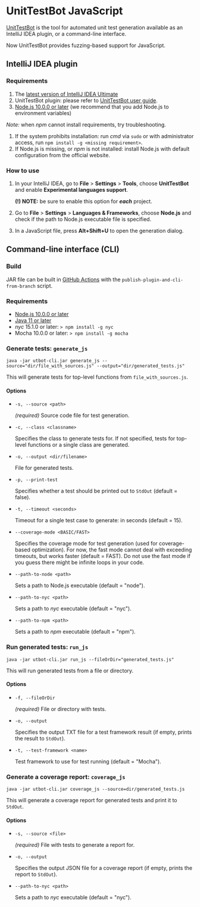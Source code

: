 # UnitTestBot JavaScript

[UnitTestBot](https://www.utbot.org/) is the tool for automated unit test generation available as an IntelliJ IDEA plugin, or a command-line interface.

Now UnitTestBot provides fuzzing-based support for JavaScript.

## IntelliJ IDEA plugin

### Requirements

1. The [latest version of IntelliJ IDEA Ultimate](https://www.jetbrains.com/idea/download/)
2. UnitTestBot plugin: please refer to [UnitTestBot user guide](https://github.com/UnitTestBot/UTBotJava/wiki/Install-or-update-plugin).
3. [Node.js 10.0.0 or later](https://nodejs.org/en/download/) (we recommend that you add Node.js to environment variables)
 
_Note:_ when _npm_ cannot install requirements, try troubleshooting.
1. If the system prohibits installation: run _cmd_ via `sudo` or with administrator access, run `npm install -g <missing requirement>`.
2. If Node.js is missing, or _npm_ is not installed: install Node.js with default configuration from the official website.

### How to use

1. In your IntelliJ IDEA, go to **File** > **Settings** > **Tools**, choose **UnitTestBot** and enable **Experimental languages support**.
   
    **(!) NOTE:** be sure to enable this option for **_each_** project.

2. Go to **File** > **Settings** > **Languages & Frameworks**, choose **Node.js** and check if the path to Node.js executable file is specified.
3. In a JavaScript file, press **Alt+Shift+U** to open the generation dialog.

## Command-line interface (CLI)

### Build

JAR file can be built in [GitHub Actions](https://github.com/UnitTestBot/UTBotJava/actions/workflows/publish-plugin-and-cli-from-branch.yml) with the `publish-plugin-and-cli-from-branch` script.

### Requirements

* [Node.js 10.0.0 or later](https://nodejs.org/en/download/)
* [Java 11 or later](https://www.oracle.com/java/technologies/downloads/)
* _nyc_ 15.1.0 or later: `> npm install -g nyc`
* Mocha 10.0.0 or later: `> npm install -g mocha`

### Generate tests: `generate_js`

    java -jar utbot-cli.jar generate_js --source="dir/file_with_sources.js" --output="dir/generated_tests.js"

  This will generate tests for top-level functions from `file_with_sources.js`.

#### Options

- `-s, --source <path>`

  _(required)_ Source code file for test generation.
- `-c, --class <classname>`

  Specifies the class to generate tests for.
  If not specified, tests for top-level functions or a single class are generated.

- `-o, --output <dir/filename>`

  File for generated tests.
- `-p, --print-test`

  Specifies whether a test should be printed out to `StdOut` (default = false).
- `-t, --timeout <seconds>`

  Timeout for a single test case to generate: in seconds (default = 15).
- `--coverage-mode <BASIC/FAST>`

  Specifies the coverage mode for test generation (used for coverage-based optimization). For now, the fast mode cannot deal with exceeding timeouts, but works faster (default = FAST). Do not use the fast mode if you guess there might be infinite loops in your code.
- `--path-to-node <path>`

  Sets a path to Node.js executable (default = "node").
- `--path-to-nyc <path>`

  Sets a path to _nyc_ executable (default = "nyc").
- `--path-to-npm <path>`

  Sets a path to _npm_ executable (default = "npm").

### Run generated tests: `run_js`

    java -jar utbot-cli.jar run_js --fileOrDir="generated_tests.js"

  This will run generated tests from a file or directory.

#### Options

- `-f, --fileOrDir`

  _(required)_ File or directory with tests.
- `-o, --output`

  Specifies the output TXT file for a test framework result (if empty, prints the result to `StdOut`).

- `-t, --test-framework <name>`

  Test framework to use for test running (default = "Mocha").

### Generate a coverage report: `coverage_js`

    java -jar utbot-cli.jar coverage_js --source=dir/generated_tests.js

  This will generate a coverage report for generated tests and print it to `StdOut`.

#### Options

- `-s, --source <file>`

  _(required)_ File with tests to generate a report for.

- `-o, --output`

  Specifies the output JSON file for a coverage report (if empty, prints the report to `StdOut`).
- `--path-to-nyc <path>`

  Sets a path to _nyc_ executable (default = "nyc").
